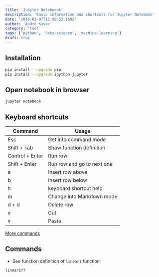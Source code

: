 ```yaml
---
title: 'Jupyter Noteboook'
description: 'Basic information and shortcuts for Jupyter Notebook'
date: '2016-01-07T11:58:52.169Z'
author: 'André Kovac'
category: 'tool'
tags: ['python', 'data-science', 'machine-learning']
draft: true
---
```



## Installation

```bash
pip install --upgrade pip
pip install --upgrade ipython jupyter
```

## Open notebook in browser

```bash
jupyter notebook
```

## Keyboard shortcuts

| Command | Usage |
|---|---|
| Esc | Get into command mode |
| Shift + Tab | Show function definition |
| Control + Enter | Run row |
| Shift + Enter | Run row and go to next one |
| a | Insert row above |
| b | Insert row below |
| h | keyboard shortcut help |
| m | Change into Markdown mode |
| d + d | Delete row |
| x | Cut |
| v | Paste |

[More commands](https://www.dataquest.io/blog/jupyter-notebook-tips-tricks-shortcuts/)

## Commands

- See function definition of `linear1` function:

```python
linear1??
```